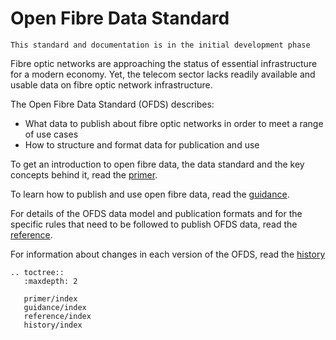# Open Fibre Data Standard

```{note}
This standard and documentation is in the initial development phase
```

Fibre optic networks are approaching the status of essential infrastructure for a modern economy. Yet, the telecom sector lacks readily available and usable data on fibre optic network infrastructure.

The Open Fibre Data Standard (OFDS) describes:
- What data to publish about fibre optic networks in order to meet a range of use cases
- How to structure and format data for publication and use

To get an introduction to open fibre data, the data standard and the key concepts behind it, read the [primer](primer/index).

To learn how to publish and use open fibre data, read the [guidance](guidance/index.md).

For details of the OFDS data model and publication formats and for the specific rules that need to be followed to publish OFDS data, read the [reference](reference/index.md).

For information about changes in each version of the OFDS, read the [history](history/index)

```{eval-rst}
.. toctree::
   :maxdepth: 2

   primer/index
   guidance/index
   reference/index
   history/index
```